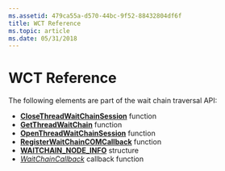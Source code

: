 ```yaml
---
ms.assetid: 479ca55a-d570-44bc-9f52-88432804df6f
title: WCT Reference
ms.topic: article
ms.date: 05/31/2018
---
```


# WCT Reference

The following elements are part of the wait chain traversal API:

-   [**CloseThreadWaitChainSession**](/windows/desktop/api/Wct/nf-wct-closethreadwaitchainsession) function
-   [**GetThreadWaitChain**](/windows/desktop/api/Wct/nf-wct-getthreadwaitchain) function
-   [**OpenThreadWaitChainSession**](/windows/desktop/api/Wct/nf-wct-openthreadwaitchainsession) function
-   [**RegisterWaitChainCOMCallback**](/windows/desktop/api/Wct/nf-wct-registerwaitchaincomcallback) function
-   [**WAITCHAIN\_NODE\_INFO**](/windows/desktop/api/Wct/ns-wct-waitchain_node_info) structure
-   [*WaitChainCallback*](https://msdn.microsoft.com/en-us/library/ms681421(v=VS.85).aspx) callback function

 

 



